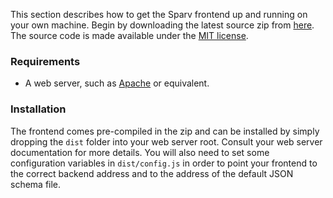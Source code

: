 
This section describes how to get the Sparv frontend up and running on your own machine. Begin by downloading the latest source zip from [here](https://spraakbanken.gu.se/pub/sparv.dist/sparv_frontend). The source code is made available under the [MIT license](https://opensource.org/licenses/MIT).

### Requirements

* A web server, such as [Apache](http://httpd.apache.org/download.cgi) or equivalent.

### Installation

The frontend comes pre-compiled in the zip and can be installed by simply dropping the `dist` folder into your web server root. Consult your web server documentation for more details. You will also need to set some configuration variables in `dist/config.js` in order to point your frontend to the correct backend address and to the address of the default JSON schema file.
